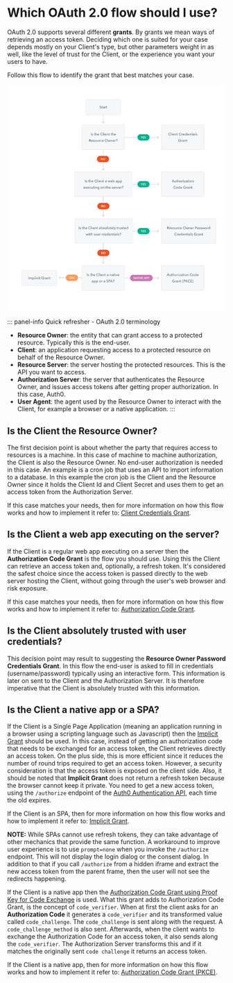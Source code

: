 # Which OAuth 2.0 flow should I use?

OAuth 2.0 supports several different **grants**. By grants we mean ways of retrieving an access token. Deciding which one is suited for your case depends mostly on your Client's type, but other parameters weight in as well, like the level of trust for the Client, or the experience you want your users to have.

Follow this flow to identify the grant that best matches your case.

![Flowchart for OAuth 2.0 Grants](/media/articles/api-auth/oauth2-grants-flow.png)

::: panel-info Quick refresher - OAuth 2.0 terminology
- **Resource Owner**: the entity that can grant access to a protected resource. Typically this is the end-user.
- **Client**: an application requesting access to a protected resource on behalf of the Resource Owner.
- **Resource Server**: the server hosting the protected resources. This is the API you want to access.
- **Authorization Server**: the server that authenticates the Resource Owner, and issues access tokens after getting proper authorization. In this case, Auth0.
- **User Agent**: the agent used by the Resource Owner to interact with the Client, for example a browser or a native application.
:::

## Is the Client the Resource Owner?

The first decision point is about whether the party that requires access to resources is a machine. In this case of machine to machine authorization, the Client is also the Resource Owner. No end-user authorization is needed in this case. An example is a cron job that uses an API to import information to a database. In this example the cron job is the Client and the Resource Owner since it holds the Client Id and Client Secret and uses them to get an access token from the Authorization Server.

If this case matches your needs, then for more information on how this flow works and how to implement it refer to: [Client Credentials Grant](/api-auth/grant/client-credentials).

## Is the Client a web app executing on the server?

If the Client is a regular web app executing on a server then the **Authorization Code Grant** is the flow you should use. Using this the Client can retrieve an access token and, optionally, a refresh token. It's considered the safest choice since the access token is passed directly to the web server hosting the Client, without going through the user's web browser and risk exposure.

If this case matches your needs, then for more information on how this flow works and how to implement it refer to: [Authorization Code Grant](/api-auth/grant/authorization-code).

## Is the Client absolutely trusted with user credentials?

This decision point may result to suggesting the **Resource Owner Password Credentials Grant**. In this flow the end-user is asked to fill in credentials (username/password) typically using an interactive form. This information is later on sent to the Client and the Authorization Server. It is therefore imperative that the Client is absolutely trusted with this information.

## Is the Client a native app or a SPA?

If the Client is a Single Page Application (meaning an application running in a browser using a scripting language such as Javascript) then the [Implicit Grant](/api-auth/grant/implicit) should be used. In this case, instead of getting an authorization code that needs to be exchanged for an access token, the Client retrieves directly an access token. On the plus side, this is more efficient since it reduces the number of round trips required to get an access token. However, a security consideration is that the access token is exposed on the client side. Also, it should be noted that **Implicit Grant** does not return a refresh token because the browser cannot keep it private. You need to get a new access token, using the `/authorize` endpoint of the [Auth0 Authentication API](/api/authentication), each time the old expires.

If the Client is an SPA, then for more information on how this flow works and how to implement it refer to: [Implicit Grant](/api-auth/grant/implicit).

**NOTE:** While SPAs cannot use refresh tokens, they can take advantage of other mechanics that provide the same function. A workaround to improve user experience is to use `prompt=none` when you invoke the `/authorize` endpoint. This will not display the login dialog or the consent dialog. In addition to that if you call `/authorize` from a hidden iframe and extract the new access token from the parent frame, then the user will not see the redirects happening.

If the Client is a native app then the [Authorization Code Grant using Proof Key for Code Exchange](/api-auth/grant/authorization-code-pkce) is used. What this grant adds to Authorization Code Grant, is the concept of `code_verifier`. When at first the client asks for an **Authorization Code** it generates a `code_verifier` and its transformed value called `code_challenge`. The `code_challenge` is sent along with the request. A `code_challenge_method` is also sent. Afterwards, when the client wants to exchange the Authorization Code for an access token, it also sends along the `code_verifier`. The Authorization Server transforms this and if it matches the originally sent `code challenge` it returns an access token.

If the Client is a native app, then for more information on how this flow works and how to implement it refer to: [Authorization Code Grant (PKCE)](/api-auth/grant/authorization-code-pkce).
